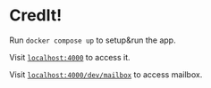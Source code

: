 # CredIt!

Run `docker compose up` to setup&run the app.

Visit [`localhost:4000`](http://localhost:4000) to access it.

Visit [`localhost:4000/dev/mailbox`](http://localhost:4000/dev/mailbox) to access mailbox.
